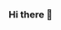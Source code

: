 ### Hi there 👋

<!--
**canerariik/canerariik** is a ✨ _special_ ✨ repository because its `README.md` (this file) appears on your GitHub profile.

Here are some ideas to get you started:

- 🔭 I’m currently working on JavaScript.
- 🌱 I’m currently learning React-Next.js.
- 💬 Ask me about Java, EF, Python, Node.js, React ...
- 📫 How to reach me: canerariik@hotmail.com
- 😄 Pronouns: he/him
- ⚡ Fun fact: write code


![Github stats 1](https://github-readme-stats.vercel.app/api?username=kullanıcıadınız&show_icons=true&theme=gradient) 
![Github stats 2](https://github-readme-stats.vercel.app/api?username=kullanıcıadınız&show_icons=true&theme=radical)


-->
